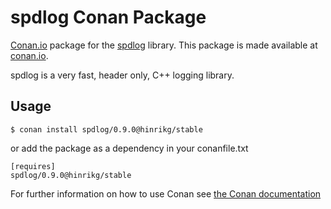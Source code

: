 # spdlog Conan Package

[Conan.io](https://conan.io) package for the [spdlog](https://github.com/gabime/spdlog) library. This package is made available at [conan.io](https://conan.io/source/spdlog/master/hinrikg/stable).

spdlog is a very fast, header only, C++ logging library.

## Usage

    $ conan install spdlog/0.9.0@hinrikg/stable

or add the package as a dependency in your conanfile.txt

    [requires]
    spdlog/0.9.0@hinrikg/stable

For further information on how to use Conan see [the Conan documentation](http://docs.conan.io/)
